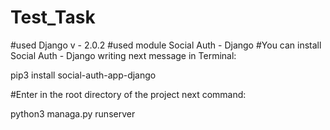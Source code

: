 # Test_Task

#used Django v - 2.0.2
#used module Social Auth - Django
#You can install Social Auth - Django writing next message in Terminal:

pip3 install social-auth-app-django

#Enter  in the root directory of the project next command:

python3 managa.py runserver
